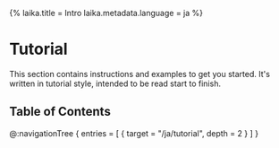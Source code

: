 {%
  laika.title = Intro
  laika.metadata.language = ja
%}

# Tutorial

This section contains instructions and examples to get you started. It's written in tutorial style, intended to be read start to finish.

## Table of Contents

@:navigationTree {
  entries = [ { target = "/ja/tutorial", depth = 2 } ]
}
